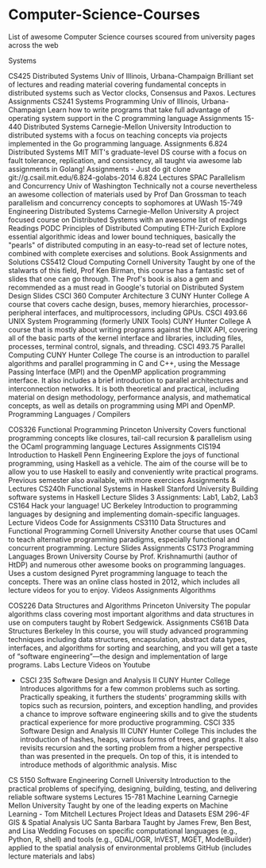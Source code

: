 # Computer-Science-Courses
List of awesome Computer Science courses scoured from university pages across the web

Systems

CS425 Distributed Systems Univ of Illinois, Urbana-Champaign
Brilliant set of lectures and reading material covering fundamental concepts in distributed systems such as Vector clocks, Consensus and Paxos.
Lectures
Assignments
CS241 Systems Programming Univ of Illinois, Urbana-Champaign
Learn how to write programs that take full advantage of operating system support in the C programming language
Assignments
15-440 Distributed Systems Carnegie-Mellon University
Introduction to distributed systems with a focus on teaching concepts via projects implemented in the Go programming language.
Assignments
6.824 Distributed Systems MIT
MIT's graduate-level DS course with a focus on fault tolerance, replication, and consistency, all taught via awesome lab assignments in Golang!
Assignments - Just do git clone git://g.csail.mit.edu/6.824-golabs-2014 6.824
Lectures
SPAC Parallelism and Concurrency Univ of Washington
Technically not a course nevertheless an awesome collection of materials used by Prof Dan Grossman to teach parallelism and concurrency concepts to sophomores at UWash
15-749 Engineering Distributed Systems Carnegie-Mellon University
A project focused course on Distributed Systems with an awesome list of readings
Readings
PODC Principles of Distributed Computing ETH-Zurich
Explore essential algorithmic ideas and lower bound techniques, basically the "pearls" of distributed computing in an easy-to-read set of lecture notes, combined with complete exercises and solutions.
Book
Assignments and Solutions
CS5412 Cloud Computing Cornell University
Taught by one of the stalwarts of this field, Prof Ken Birman, this course has a fantastic set of slides that one can go through. The Prof's book is also a gem and recommended as a must read in Google's tutorial on Distributed System Design
Slides
CSCI 360 Computer Architecture 3 CUNY Hunter College
A course that covers cache design, buses, memory hierarchies, processor-peripheral interfaces, and multiprocessors, including GPUs.
CSCI 493.66 UNIX System Programming (formerly UNIX Tools) CUNY Hunter College
A course that is mostly about writing programs against the UNIX API, covering all of the basic parts of the kernel interface and libraries, including files, processes, terminal control, signals, and threading.
CSCI 493.75 Parallel Computing CUNY Hunter College
The course is an introduction to parallel algorithms and parallel programming in C and C++, using the Message Passing Interface (MPI) and the OpenMP application programming interface. It also includes a brief introduction to parallel architectures and interconnection networks. It is both theoretical and practical, including material on design methodology, performance analysis, and mathematical concepts, as well as details on programming using MPI and OpenMP.
Programming Languages / Compilers

COS326 Functional Programming Princeton University
Covers functional programming concepts like closures, tail-call recursion & parallelism using the OCaml programming language
Lectures
Assignments
CIS194 Introduction to Haskell Penn Engineering
Explore the joys of functional programming, using Haskell as a vehicle. The aim of the course will be to allow you to use Haskell to easily and conveniently write practical programs.
Previous semester also available, with more exercices
Assignments & Lectures
CS240h Functional Systems in Haskell Stanford University
Building software systems in Haskell
Lecture Slides
3 Assignments: Lab1, Lab2, Lab3
CS164 Hack your language! UC Berkeley
Introduction to programming languages by designing and implementing domain-specific languages.
Lecture Videos
Code for Assignments
CS3110 Data Structures and Functional Programming Cornell University
Another course that uses OCaml to teach alternative programming paradigms, especially functional and concurrent programming.
Lecture Slides
Assignments
CS173 Programming Languages Brown University
Course by Prof. Krishnamurthi (author of HtDP) and numerous other awesome books on programming languages. Uses a custom designed Pyret programming language to teach the concepts. There was an online class hosted in 2012, which includes all lecture videos for you to enjoy.
Videos
Assignments
Algorithms

COS226 Data Structures and Algorithms Princeton University
The popular algorithms class covering most important algorithms and data structures in use on computers taught by Robert Sedgewick.
Assignments
CS61B Data Structures Berkeley
In this course, you will study advanced programming techniques including data structures, encapsulation, abstract data types, interfaces, and algorithms for sorting and searching, and you will get a taste of “software engineering”—the design and implementation of large programs.
Labs
Lecture Videos on Youtube
- CSCI 235 Software Design and Analysis II CUNY Hunter College
Introduces algorithms for a few common problems such as sorting. Practically speaking, it furthers the students' programming skills with topics such as recursion, pointers, and exception handling, and provides a chance to improve software engineering skills and to give the students practical experience for more productive programming.
CSCI 335 Software Design and Analysis III CUNY Hunter College
This includes the introduction of hashes, heaps, various forms of trees, and graphs. It also revisits recursion and the sorting problem from a higher perspective than was presented in the prequels. On top of this, it is intended to introduce methods of algorithmic analysis.
Misc

CS 5150 Software Engineering Cornell University
Introduction to the practical problems of specifying, designing, building, testing, and delivering reliable software systems
Lectures
15-781 Machine Learning Carnegie Mellon University
Taught by one of the leading experts on Machine Learning - Tom Mitchell
Lectures
Project Ideas and Datasets
ESM 296-4F GIS & Spatial Analysis UC Santa Barbara
Taught by James Frew, Ben Best, and Lisa Wedding
Focuses on specific computational languages (e.g., Python, R, shell) and tools (e.g., GDAL/OGR, InVEST, MGET, ModelBuilder) applied to the spatial analysis of environmental problems
GitHub (includes lecture materials and labs)
